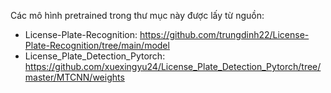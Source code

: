 Các mô hình pretrained trong thư mục này được lấy từ nguồn:
 - License-Plate-Recognition: https://github.com/trungdinh22/License-Plate-Recognition/tree/main/model
 - License_Plate_Detection_Pytorch: https://github.com/xuexingyu24/License_Plate_Detection_Pytorch/tree/master/MTCNN/weights